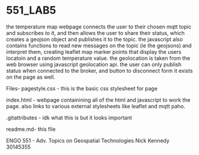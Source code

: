 # 551_LAB5

the temperature map webpage connects the user to their chosen mqtt topic and subscribes to it, and then allows the user to share their status, which creates a geojson object and publishes it to the topic. the javascript also contains functions to read new messages on the topic (ie the geojsons) and interpret them, creating leaflet map marker points that display the users locatoin and a random temperature value. the geolocation is taken from the web browser using javascript geolocation api. the user can only publish status when connected to the broker, and button to disconnect form it exists on the page as well.

Files-
pagestyle.css - this is the basic css stylesheet for page

index.html - webpage containining all of the html and javascript to work the page. also links to various external stylesheets like leaflet and mqtt paho.

.gitattributes - idk what this is but it looks important

readme.md- this file

ENGO 551 - Adv. Topics on Geospatial Technologies Nick Kennedy 30145355

